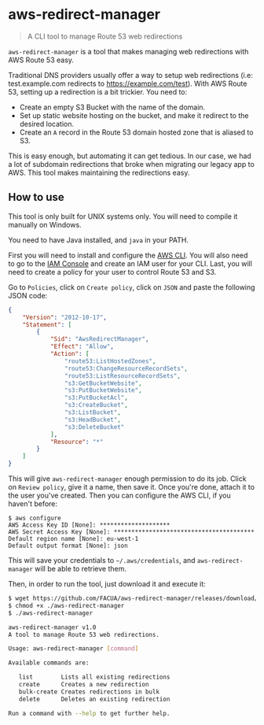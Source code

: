 # aws-redirect-manager

> A CLI tool to manage Route 53 web redirections

`aws-redirect-manager` is a tool that makes managing web redirections with AWS
Route 53 easy.

Traditional DNS providers usually offer a way to setup web redirections
(i.e: test.example.com redirects to https://example.com/test). With AWS
Route 53, setting up a redirection is a bit trickier. You need to:

* Create an empty S3 Bucket with the name of the domain.
* Set up static website hosting on the bucket, and make it redirect to
the desired location.
* Create an `A` record in the Route 53 domain hosted zone that is aliased
to S3.

This is easy enough, but automating it can get tedious. In our case, we had
a lot of subdomain redirections that broke when migrating our legacy app to
AWS. This tool makes maintaining the redirections easy.

## How to use

This tool is only built for UNIX systems only. You will need to compile it
manually on Windows.

You need to have Java installed, and `java` in your PATH.

First you will need to install and configure the
[AWS CLI](https://aws.amazon.com/cli/). You will also need to go to the
[IAM Console](https://console.aws.amazon.com/iam/home#/home) and create an
IAM user for your CLI. Last, you will need to create a policy for your
user to control Route 53 and S3.

Go to `Policies`, click on `Create policy`, click on `JSON` and paste the
following JSON code:

```json
{
    "Version": "2012-10-17",
    "Statement": [
        {
            "Sid": "AwsRedirectManager",
            "Effect": "Allow",
            "Action": [
                "route53:ListHostedZones",
                "route53:ChangeResourceRecordSets",
                "route53:ListResourceRecordSets",
                "s3:GetBucketWebsite",
                "s3:PutBucketWebsite",
                "s3:PutBucketAcl",
                "s3:CreateBucket",
                "s3:ListBucket",
                "s3:HeadBucket",
                "s3:DeleteBucket"
            ],
            "Resource": "*"
        }
    ]
}
```

This will give `aws-redirect-manager` enough permission to do its job.
Click on `Review policy`, give it a name, then save it. Once you're
done, attach it to the user you've created. Then you can configure the
AWS CLI, if you haven't before:

```
$ aws configure
AWS Access Key ID [None]: ********************
AWS Secret Access Key [None]: ****************************************
Default region name [None]: eu-west-1
Default output format [None]: json
```

This will save your credentials to `~/.aws/credentials`, and
`aws-redirect-manager` will be able to retrieve them.

Then, in order to run the tool, just download it and execute it:

```sh
$ wget https://github.com/FACUA/aws-redirect-manager/releases/download/v1.0/aws-redirect-manager
$ chmod +x ./aws-redirect-manager
$ ./aws-redirect-manager

aws-redirect-manager v1.0
A tool to manage Route 53 web redirections.

Usage: aws-redirect-manager [command]

Available commands are:

   list        Lists all existing redirections
   create      Creates a new redirection
   bulk-create Creates redirections in bulk
   delete      Deletes an existing redirection

Run a command with --help to get further help.
```